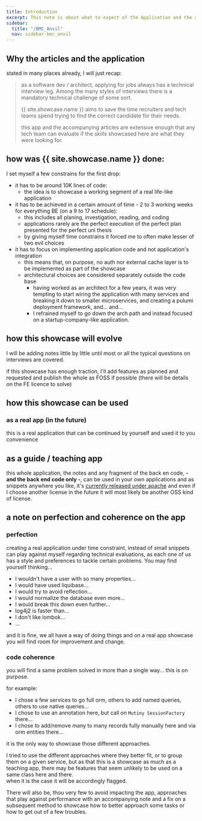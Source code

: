 ```yaml
---
title: Introduction
excerpt: This note is about what to expect of the Application and the accompanying articles
sidebar:
  title: "/BMC_Anvil"
  nav: sidebar-bmc_anvil
---
```


## Why the articles and the application

stated in many places already, I will just recap:

> as a software dev / architect, applying for jobs always has a technical interview leg. Among the many styles of interviews there is a
> mandatory technical challenge of some sort.
>
> {{ site.showcase.name }} aims to save the time recruiters and tech teams spend trying to find the correct candidate for their needs.
>
> this app and the accompanying articles are extensive enough that any tech team can evaluate if the skills showcased here are what they
> were
> looking for.

## how was {{ site.showcase.name }} done:

I set myself a few constrains for the first drop:

* it has to be around 10K lines of code:
    * the idea is to showcase a working segment of a real life-like application
* it has to be achieved in a certain amount of time - 2 to 3 working weeks for everything BE (on a 9 to 17 schedule):
    * this includes all planing, investigation, reading, and coding
    * applications rarely are the perfect execution of the perfect plan presented for the perfect uni thesis
    * by giving myself time constrains it forced me to often make lesser of two evil choices
* it has to focus on implementing application code and not application's integration
    * this means that, on purpose, no auth nor external cache layer is to be implemented as part of the showcase
    * architectural choices are considered separately outside the code base
        * having worked as an architect for a few years, it was very tempting to start wiring the application with many services and
          breaking it down to smaller microservices, and creating a pulumi deployment framework, and... and...
        * I refrained myself to go down the arch path and instead focused on a startup-company-like application.

## how this showcase will evolve

I will be adding notes little by little until most or all the typical questions on interviews are covered.

if this showcase has enough traction, I'll add features as planned and requested and publish the whole as FOSS if possible (there will be
details on the FE licence to solve)

## how this showcase can be used

### as a real app (in the future)

this is a real application that can be continued by yourself and used it to you convenience

## as a guide / teaching app

this whole application, the notes and any fragment of the back en code, **- and the back end code only -**, can be used in your own
applications and as snippets anywhere you like, it's [currently released under apache](2023-05-23-bmc-anvil-intro-licenses) and even if I
choose another license in the future it will most likely be another OSS kind of license.

## a note on perfection and coherence on the app

### perfection

creating a real application under time constraint, instead of small snippets can play against myself regarding technical evaluations, as
each one of us has a style and preferences to tackle certain problems. You may find yourself thinking...

* I wouldn't have a user with so many properties...
* I would have used liquibase...
* I would try to avoid reflection...
* I would normalize the database even more...
* I would break this down even further...
* log4j2 is faster than...
* I don't like lombok...
* ...

and it is fine, we all have a way of doing things and on a real app showcase you will find room for improvement and change.

### code coherence

you will find a same problem solved in more than a single way... this is on purpose.

for example:

* I chose a few services to go full orm, others to add named queries, others to use native queries...
* I chose to use an annotation here, but call on `Mutiny SessionFactory` there...
* I chose to add/remove many to many records fully manually here and via orm entities there...

it is the only way to showcase those different approaches.

I tried to use the different approaches where they better fit, or to group them on a given service, but as that this is a showcase as much as a
teaching app, there may be features that seem unlikely to be used on a same class here and there.<br>
when it is the case it will be accordingly flagged.

There will also be, thou very few to avoid impacting the app, approaches that play against performance with an accompanying note and a fix
on a subsequent method to showcase how to better approach some tasks or how to get out of a few troubles.

